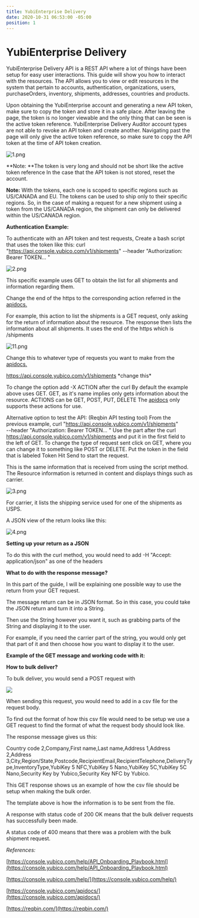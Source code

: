 ```yaml
---
title: YubiEnterprise Delivery
date: 2020-10-31 06:53:00 -05:00
position: 1
---
```


# YubiEnterprise Delivery

YubiEnterprise Delivery API is a REST API where a lot of things have been setup for easy user interactions. This guide will show you how to interact with the resources. The API allows you to view or edit resources in the system that pertain to accounts, authentication, organizations, users, purchaseOrders, inventory, shipments, addresses, countries and products.

Upon obtaining the YubiEnterprise account and generating a new API token, make sure to copy the token and store it in a safe place. After leaving the page, the token is no longer viewable and the only thing that can be seen is the active token reference. YubiEnterprise Delivery Auditor account types are not able to revoke an API token and create another.
Navigating past the page will only give the active token reference, so make sure to copy the API token at the time of API token creation.

![1.png](/uploads/1.png)

\*\*Note: \*\*The token is very long and should not be short like the active token reference
In the case that the API token is not stored, reset the account.

**Note:** With the tokens, each one is scoped to specific regions such as US/CANADA and EU. The tokens can be used to ship only to their specific regions. So, in the case of making a request for a new shipment using a token from the US/CANADA region, the shipment can only be delivered within the US/CANADA region.

**Authentication Example:**

To authenticate with an API token and test requests,
Create a bash script that uses the token like this:
curl "https://api.console.yubico.com/v1/shipments"
--header "Authorization: Bearer TOKEN… "

![2.png](/uploads/2.png)

This specific example uses GET to obtain the list for all shipments and information regarding them.

Change the end of the https to the corresponding action referred in the [apidocs.](https://console.yubico.com/apidocs/)

For example, this action to list the shipments is a GET request, only asking for the return of information about the resource. The response then lists the information about all shipments. It uses the end of the https which is  /shipments

![11.png](/uploads/11.png)

Change this to whatever type of requests you want to make from the [apidocs.](https://console.yubico.com/apidocs/)

https://api.console.yubico.com/v1/shipments \*change this\*

To change the option add -X ACTION after the curl
By default the example above uses GET. GET, as it's name implies only gets information about the resource.
ACTIONS can be GET, POST, PUT, DELETE
The [apidocs](https://console.yubico.com/apidocs/) only supports these actions for use.

Alternative option to test the API: (Reqbin API testing tool)
From the previous example,
curl "https://api.console.yubico.com/v1/shipments" \
--header "Authorization: Bearer TOKEN… "
Use the part after the curl https://api.console.yubico.com/v1/shipments and put it in the first field to the left of GET.
To change the type of request sent click on GET, where you can change it to something like POST or DELETE.
Put the token in the field that is labeled Token
Hit Send to start the request.

This is the same information that is received from using the script method.
The Resource information is returned in content and displays things such as carrier.

![3.png](/uploads/3.png)

For carrier, it lists the shipping service used for one of the shipments as USPS.

A JSON view of the return looks like this:

![4.png](/uploads/4.png)

**Setting up your return as a JSON**

To do this with the curl method, you would need to add -H "Accept: application/json" as one of the headers

**What to do with the response message?**

In this part of the guide, I will be explaining one possible way to use the return from your GET request.

The message return can be in JSON format. So in this case, you could take the JSON return and turn it into a String.

Then use the String however you want it, such as grabbing parts of the String and displaying it to the user.

For example, if you need the carrier part of the string, you would only get that part of it and then choose how you want to display it to the user.

**Example of the GET message and working code with it:**

**How to bulk deliver?**

To bulk deliver, you would send a POST request with

 ![](https://i.gyazo.com/645ac0dff11de93e674267a11477847a.png)

When sending this request, you would need to add in a csv file for the request body.

To find out the format of how this csv file would need to be setup we use a GET request to find the format of what the request body should look like.

The response message gives us this: 

Country code 2,Company,First name,Last name,Address 1,Address 2,Address 3,City,Region/State,Postcode,RecipientEmail,RecipientTelephone,DeliveryType,InventoryType,YubiKey 5 NFC,YubiKey 5 Nano,YubiKey 5C,YubiKey 5C Nano,Security Key by Yubico,Security Key NFC by Yubico.

This GET response shows us an example of how the csv file should be setup when making the bulk order. 

The template above is how the information is to be sent from the file.

A response with status code of 200 OK means that the bulk deliver requests has successfully been made.

A status code of 400 means that there was a problem with the bulk shipment request.

*References:*

[https://console.yubico.com/help/API_Onboarding_Playbook.html](https://console.yubico.com/help/API_Onboarding_Playbook.html)

[https://console.yubico.com/help/](https://console.yubico.com/help/)

[https://console.yubico.com/apidocs/](https://console.yubico.com/apidocs/)

[https://reqbin.com/](https://reqbin.com/)
